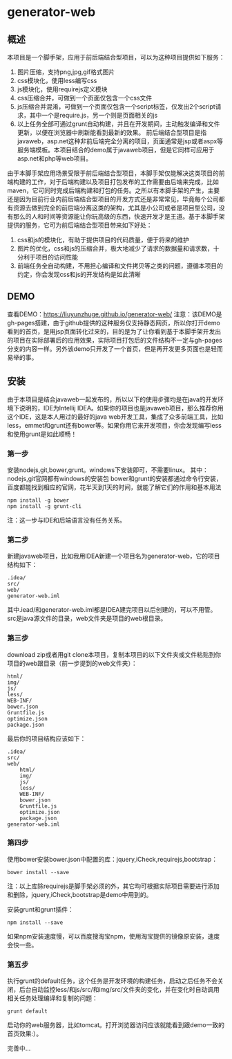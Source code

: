 # generator-web

## 概述

本项目是一个脚手架，应用于前后端结合型项目，可以为这种项目提供如下服务：
1. 图片压缩，支持png,jpg,gif格式图片
2. css模块化，使用less编写css
3. js模块化，使用requirejs定义模块
4. css压缩合并，可做到一个页面仅包含一个css文件
5. js压缩合并混淆，可做到一个页面仅包含一个script标签，仅发出2个script请求，其中一个是require.js，另一个则是页面相关的js
6. 以上任务全部可通过grunt自动构建，并且在开发期间，主动触发编译和文件更新，以便在浏览器中刷新能看到最新的效果。
前后端结合型项目是指javaweb，asp.net这种非前后端完全分离的项目，页面通常是jsp或者aspx等服务端模板。本项目结合的demo属于javaweb项目，但是它同样可应用于asp.net和php等web项目。

由于本脚手架应用场景受限于前后端结合型项目，本脚手架仅能解决这类项目的前端构建的工作，对于后端构建以及项目打包发布的工作需要由后端来完成，比如maven，它可同时完成后端构建和打包的任务。之所以有本脚手架的产生，主要还是因为目前行业内前后端结合型项目的开发方式还是非常常见，毕竟每个公司都有资源去做到完全的前后端分离这类的架构，尤其是小公司或者是项目型公司，没有那么的人和时间等资源能让你玩高级的东西，快速开发才是王道。基于本脚手架提供的服务，它可为前后端结合型项目带来如下好处：
1. css和js的模块化，有助于提供项目的代码质量，便于将来的维护
2. 图片的优化，css和js的压缩合并，极大地减少了请求的数据量和请求数，十分利于项目的访问性能
3. 前端任务全自动构建，不用担心编译和文件拷贝等之类的问题，遵循本项目的约定，你会发现css和js的开发结构是如此清晰

## DEMO

查看DEMO：https://liuyunzhuge.github.io/generator-web/
注意：该DEMO是gh-pages搭建，由于github提供的这种服务仅支持静态网页，所以你打开demo看到的首页，是用jsp页面转化过来的，目的是为了让你看到基于本脚手架开发出的项目在实际部署后的应用效果，实际项目打包后的文件结构不一定与gh-pages分支的内容一样。另外该demo只开发了一个首页，但是再开发更多页面也是轻而易举的事。

## 安装

由于本项目是结合javaweb一起发布的，所以以下的使用步骤均是在java的开发环境下说明的，IDE为Intellij IDEA。如果你的项目也是javaweb项目，那么推荐你用这个IDE，这是本人用过的最好的java web开发工具，集成了众多前端工具，比如less，emmet和grunt还有bower等。如果你用它来开发项目，你会发现编写less和使用grunt是如此顺畅！

### 第一步

安装nodejs,git,bower,grunt。windows下安装即可，不需要linux。
其中：
nodejs,git官网都有windows的安装包
bower和grunt的安装都通过命令行安装，百度都能找到相应的官网，花半天到1天的时间，就能了解它们的作用和基本用法
```
npm install -g bower
npm install -g grunt-cli
``` 
注：这一步与IDE和后端语言没有任务关系。

### 第二步

新建javaweb项目，比如我用IDEA新建一个项目名为generator-web，它的项目结构如下：
```
.idea/
src/
web/
generator-web.iml
```
其中.iead/和generator-web.iml都是IDEA建完项目以后创建的，可以不用管。src是java源文件的目录，web文件夹是项目的web根目录。

### 第三步

download zip或者用git  clone本项目，复制本项目的以下文件夹或文件粘贴到你项目的web跟目录（前一步提到的web文件夹）：
```
html/
img/
js/
less/
WEB-INF/
bower.json
Gruntfile.js
optimize.json
package.json
```

最后你的项目结构应该如下：
```
.idea/
src/
web/
	html/
	img/
	js/
	less/
	WEB-INF/
	bower.json
	Gruntfile.js
	optimize.json
	package.json
generator-web.iml
```

### 第四步

使用bower安装bower.json中配置的库：jquery,iCheck,requirejs,bootstrap：
```
bower install --save
```
注：以上库除requirejs是脚手架必须的外，其它均可根据实际项目需要进行添加和删除，jquery,iCheck,bootstrap是demo中用到的。

安装grunt和grunt插件：
```
npm install --save
```
如果npm安装速度慢，可以百度搜淘宝npm，使用淘宝提供的镜像原安装，速度会快一些。

### 第五步
执行grunt的default任务，这个任务是开发环境的构建任务，启动之后任务不会关闭，后台自动监控less/和js/src/和img/src/文件夹的变化，并在变化时自动调用相关任务处理编译和复制的问题：
```
grunt default
```

启动你的web服务器，比如tomcat。打开浏览器访问应该就能看到跟demo一致的首页效果:）。


完善中...
